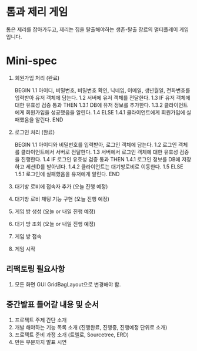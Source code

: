 # 톰과 제리 게임
톰은 제리를 잡아가두고, 제리는 집을 탈출해야하는 생존-탈출 장르의 멀티플레이 게임입니다.

# Mini-spec

1. 회원가입 처리 (완료)

   BEGIN
   	1.1 아이디, 비밀번호, 비밀번호 확인, 닉네임, 이메일, 생년월일, 전화번호를 입력받아 유저 객체에 담는다.
   	1.2 서버에 유저 객체를 전달한다.
   	1.3 IF 유저 객체에 대한 유효성 검증 통과 THEN
   		1.3.1 DB에 유저 정보를 추가한다.
   		1.3.2 클라이언트에게 회원가입을 성공했음을 알린다.
   ​1.4 ELSE
   ​	1.4.1 클라이언트에게 회원가입에 실패했음을 알린다.
   END



2. 로그인 처리 (완료)

   BEGIN
   	1.1 아이디와 비밀번호를 입력받아, 로그인 객체에 담는다.
   	1.2 로그인 객체를 클라이언트에서 서버로 전달한다.
   	1.3 서버에서 로그인 객체에 대한 유호성 검증을 진행한다.
   	1.4 IF 로그인 유효성 검증 통과 THEN
   		1.4.1 로그인 정보를 DB에 저장하고 세션ID를 받아낸다.
   		1.4.2 클라이언트는 대기방로비로 이동한다.
   	1.5 ELSE
   		1.5.1 로그인에 실패했음을 유저에게 알린다.
   END

  
3. 대기방 로비에 접속자 추가 (오늘 진행 예정)
4. 대기방 로비 채팅 기능 구현 (오늘 진행 예정)
5. 게임 방 생성 (오늘 or 내일 진행 예정)
6. 대기 방 조회 (오늘 or 내일 진행 예정)
7. 게임 방 접속
8. 게임 시작

## 리팩토링 필요사항
1. 모든 화면 GUI GridBagLayout으로 변경해야 함.

## 중간발표 들어갈 내용 및 순서
1. 프로젝트 주제 간단 소개
2. 개발 해야하는 기능 목록 소개 (진행완료, 진행중, 진행예정 단위로 소개)
3. 프로젝트 준비 과정 소개 (트렐로, Sourcetree, ERD)
4. 만든 부분까지 발표 시연